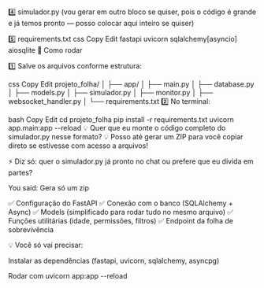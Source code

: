 4️⃣ simulador.py
(vou gerar em outro bloco se quiser, pois o código é grande e já temos pronto — posso colocar aqui inteiro se quiser)

5️⃣ requirements.txt
css
Copy
Edit
fastapi
uvicorn
sqlalchemy[asyncio]
aiosqlite
🚀 Como rodar

1️⃣ Salve os arquivos conforme estrutura:

css
Copy
Edit
projeto_folha/
│
├── app/
│   ├── main.py
│   ├── database.py
│   ├── models.py
│   ├── simulador.py
│   ├── monitor.py
│   ├── websocket_handler.py
│
└── requirements.txt
2️⃣ No terminal:

bash
Copy
Edit
cd projeto_folha
pip install -r requirements.txt
uvicorn app.main:app --reload
💡 Quer que eu monte o código completo do simulador.py nesse formato?
💡 Posso até gerar um ZIP para você copiar direto se estivesse com acesso a arquivos!

⚡ Diz só: quer o simulador.py já pronto no chat ou prefere que eu divida em partes?








You said:
Gera só um zip






✅ Configuração do FastAPI
✅ Conexão com o banco (SQLAlchemy + Async)
✅ Models (simplificado para rodar tudo no mesmo arquivo)
✅ Funções utilitárias (idade, permissões, filtros)
✅ Endpoint da folha de sobrevivência

💡 Você só vai precisar:

Instalar as dependências (fastapi, uvicorn, sqlalchemy, asyncpg)

Rodar com uvicorn app:app --reload
